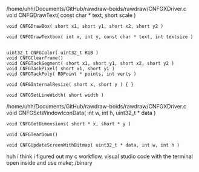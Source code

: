/home/uhh/Documents/GitHub/rawdraw-boids/rawdraw/CNFGXDriver.c
    void CNFGDrawText( const char * text, short scale )

    void CNFGDrawBox( short x1, short y1, short x2, short y2 )

    void CNFGDrawTextbox( int x, int y, const char * text, int textsize )


    uint32_t CNFGColor( uint32_t RGB )
    void CNFGClearFrame()
    void CNFGTackSegment( short x1, short y1, short x2, short y2 )
    void CNFGTackPixel( short x1, short y1 )
    void CNFGTackPoly( RDPoint * points, int verts )

    void CNFGInternalResize( short x, short y ) { }

    void CNFGSetLineWidth( short width )


/home/uhh/Documents/GitHub/rawdraw-boids/rawdraw/CNFGXDriver.c
    void 	CNFGSetWindowIconData( int w, int h, uint32_t * data )

    void CNFGGetDimensions( short * x, short * y )

    void CNFGTearDown()

    void CNFGUpdateScreenWithBitmap( uint32_t * data, int w, int h )




huh i think i figured out my c workflow, visual studio code with the terminal open inside and use make;./binary 